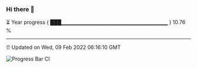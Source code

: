 ### Hi there 👋

⏳ Year progress { ███▁▁▁▁▁▁▁▁▁▁▁▁▁▁▁▁▁▁▁▁▁▁▁▁▁▁▁ } 10.76 %

---

⏰ Updated on Wed, 09 Feb 2022 06:16:10 GMT

![Progress Bar CI](https://github.com/liununu/liununu/workflows/Progress%20Bar%20CI/badge.svg)
